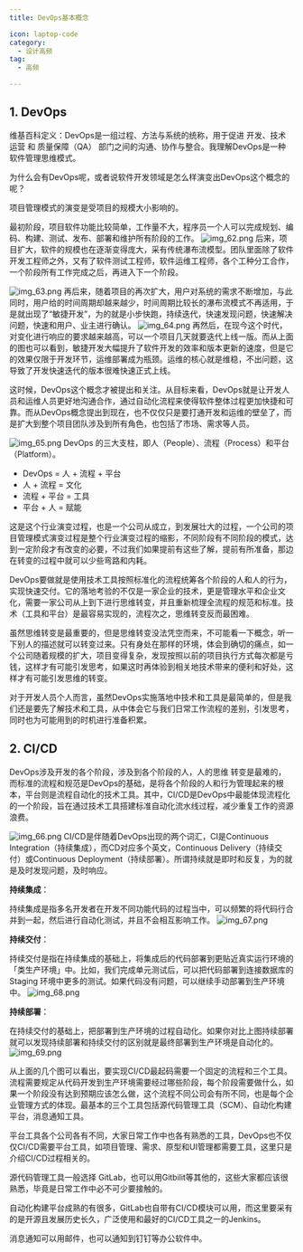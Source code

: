 ```yaml
---
title: DevOps基本概念

icon: laptop-code
category:
  - 设计高频
tag:
  - 高频

---
```


## 1. DevOps

维基百科定义：DevOps是一组过程、方法与系统的统称，用于促进 开发、技术运营 和 质量保障（QA） 部门之间的沟通、协作与整合。我理解DevOps是一种软件管理思维模式。

为什么会有DevOps呢，或者说软件开发领域是怎么样演变出DevOps这个概念的呢？

项目管理模式的演变是受项目的规模大小影响的。

最初阶段，项目软件功能比较简单，工作量不大，程序员一个人可以完成规划、编码、构建、测试、发布、部署和维护所有阶段的工作。
![img_62.png](img_62.png)
后来，项目扩大，软件的规模也在逐渐变得庞大，采有传统瀑布流模型。团队里面除了软件开发工程师之外，又有了软件测试工程师，软件运维工程师，各个工种分工合作，一个阶段所有工作完成之后，再进入下一个阶段。

![img_63.png](img_63.png)
再后来，随着项目的再次扩大，用户对系统的需求不断增加，与此同时，用户给的时间周期却越来越少，时间周期比较长的瀑布流模式不再适用，于是就出现了“敏捷开发”，为的就是小步快跑，持续迭代，快速发现问题，快速解决问题，快速和用户、业主进行确认。
![img_64.png](img_64.png)
再然后，在现今这个时代，对变化进行响应的要求越来越高，可以一个项目几天就要迭代上线一版。而从上面的图也可以看到，敏捷开发大幅提升了软件开发的效率和版本更新的速度，但是它的效果仅限于开发环节，运维部署成为瓶颈。运维的核心就是维稳，不出问题，这导致了开发快速迭代的版本很难快速正式上线。

这时候，DevOps这个概念才被提出和关注。从目标来看，DevOps就是让开发人员和运维人员更好地沟通合作，通过自动化流程来使得软件整体过程更加快捷和可靠。而从DevOps概念提出到现在，也不仅仅只是要打通开发和运维的壁垒了，而是扩大到整个项目团队涉及到所有角色，也包括了市场、需求等人员。

![img_65.png](img_65.png)
DevOps 的三大支柱，即人（People）、流程（Process）和平台（Platform）。

* DevOps = 人 + 流程 + 平台
* 人 + 流程 = 文化
* 流程 + 平台 = 工具
* 平台 + 人 = 赋能

这是这个行业演变过程，也是一个公司从成立，到发展壮大的过程，一个公司的项目管理模式演变过程是整个行业演变过程的缩影，不同阶段有不同阶段的模式，达到一定阶段才有改变的必要，不过我们如果提前有这些了解，提前有所准备，那边在转变的过程中就可以少些弯路和内耗。

DevOps要做就是使用技术工具按照标准化的流程统筹各个阶段的人和人的行为，实现快速交付。它的落地考验的不仅是一家企业的技术，更是管理水平和企业文化，需要一家公司从上到下进行思维转变，并且重新梳理全流程的规范和标准。技术（工具和平台）是最容易实现的，流程次之，思维转变反而最困难。

虽然思维转变是最重要的，但是思维转变没法凭空而来，不可能看一下概念，听一下别人的描述就可以转变过来。只有身处在那样的环境，体会到确切的痛点，如一个公司随着规模的扩大，项目变得复杂，发现按照以前的项目执行方式每次都是亏钱，这样才有可能引发思考，如果这时再体验到相关地技术带来的便利和好处，这样才有可能引发思维的转变。

对于开发人员个人而言，虽然DevOps实施落地中技术和工具是最简单的，但是我们还是要先了解技术和工具，从中体会它与我们日常工作流程的差别，引发思考，同时也为可能用到的时机进行准备积累。

## 2. CI/CD

DevOps涉及开发的各个阶段，涉及到各个阶段的人，人的思维   转变是最难的，而标准的流程和规范是DevOps的基础，是将各个阶段的人和行为管理起来的根本，平台则是流程自动化的技术工具。其中，CI/CD是DevOps中最能体现流程化的一个阶段，旨在通过技术工具搭建标准自动化流水线过程，减少重复工作的资源浪费。

![img_66.png](img_66.png)
CI/CD是伴随着DevOps出现的两个词汇，CI是Continuous Integration（持续集成），而CD对应多个英文，Continuous Delivery（持续交付）或Continuous Deployment（持续部署）。所谓持续就是即时和反复，为的就是及时发现问题，及时响应。

**持续集成**：

持续集成是指多名开发者在开发不同功能代码的过程当中，可以频繁的将代码行合并到一起，然后进行自动化测试，并且不会相互影响工作。
![img_67.png](img_67.png)

**持续交付**：

持续交付是指在持续集成的基础上，将集成后的代码部署到更贴近真实运行环境的「类生产环境」中。比如，我们完成单元测试后，可以把代码部署到连接数据库的 Staging 环境中更多的测试。如果代码没有问题，可以继续手动部署到生产环境中。
![img_68.png](img_68.png)

**持续部署**：

在持续交付的基础上，把部署到生产环境的过程自动化。如果你对比上图持续部署就可以发现持续部署和持续交付的区别就是最终部署到生产环境是自动化的。
![img_69.png](img_69.png)


从上面的几个图可以看出，要实现CI/CD最起码需要一个固定的流程和三个工具。流程需要规定从代码开发到生产环境需要经过哪些阶段，每个阶段需要做什么，如果一个阶段没有达到预期应该怎么做，这个流程不同公司会有所不同，也是每个企业管理方式的体现。最基本的三个工具包括源代码管理工具（SCM）、自动化构建平台，消息通知工具。

平台工具各个公司各有不同，大家日常工作中也各有熟悉的工具，DevOps也不仅仅CI/CD需要平台工具，如项目管理、需求、原型和UI管理都需要工具，这里只是介绍CI/CD过程相关的。

源代码管理工具一般选择 GitLab，也可以用Gitbilit等其他的，这些大家都应该很熟悉，毕竟是日常工作中必不可少要接触的。

自动化构建平台成熟的有很多，GitLab也自带有CI/CD模块可以用，而这里要采有的是开源且发展历史长久，广泛使用和最好的CI/CD工具之一的Jenkins。

消息通知可以用邮件，也可以通知到钉钉等办公软件中。
